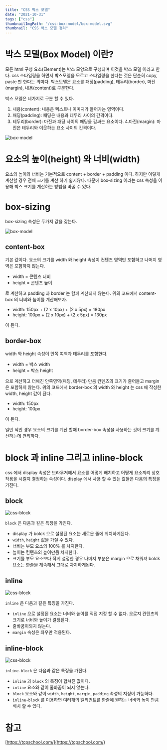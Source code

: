 ```yaml
---
title: "CSS 박스 모델"
date: "2021-10-31"
tags: ["css"]
thumbnailImgPath: "/css-box-model/box-model.svg"
thumbnail: "CSS 박스 모델 정리"
---
```


# 박스 모델(Box Model) 이란?

모든 html 구성 요소(Element)는 박스 모양으로 구성되며 이것을 박스 모델 이라고 한다. css 스타일링을 하면서 박스모델을 모르고 스타일링을 한다는 것은 단순히 copy, paste 만 한다는 의미다. 박스모델은 요소를 패딩(padding), 테두리(border), 마진(margin), 내용(content)로 구분한다.

박스 모델은 네가지로 구분 할 수 있다.

1. 내용(content): 내용은 텍스트나 이미지가 들어가는 영역이다.
2. 패딩(padding): 패딩은 내용과 테두리 사이의 간격이다.
3. 테두리(border): 마진과 패딩 사이의 패딩을 감싸는 요소이다. 4.마진(margin): 마진은 테두리와 이웃하는 요소 사이의 간격이다.

![box-model](/css-box-model/css-boxmodel.png)

# 요소의 높이(height) 와 너비(width)

요소의 높이와 너비는 기본적으로 content + border + padding 이다. 하지만 이렇게 계산할 경우 전체 크기를 계산 하기 쉽지않다. 때문에 box-sizing 이라는 css 속성을 이용해 박스 크기를 계산하는 방법을 바꿀 수 있다.

# box-sizing

box-sizing 속성은 두가지 값을 갖는다.

![box-model](https://codesandbox.io/embed/box-sizing-xhzdl?fontsize=14&hidenavigation=1&module=%2Findex.css&theme=dark)

## content-box

기본 값이다. 요소의 크기를 width 와 height 속성이 컨텐츠 영역만 포함하고 나머지 영역은 포함하지 않는다.

- width = 콘텐츠 너비
- height = 콘텐츠 높이

로 계산하고 padding 과 border 는 함께 계산되지 않는다. 위의 코드에서 content-box 의 너비와 높이를 계산해보자.

- width: 150px + (2 x 10px) + (2 x 5px) = 180px
- height: 100px + (2 x 10px) + (2 x 5px) = 130px

이 된다.

## border-box

width 와 height 속성이 안쪽 여백과 테두리를 포함한다.

- width = 박스 width
- height = 박스 height

으로 계산하고 더해진 안쪽영역(패딩, 테두리) 만큼 컨텐츠의 크기가 줄어들고 margin 은 포함하지 않는다.
위의 코드에서 border-box 의 width 와 height 는 css 에 작성한 width, height 값이 된다.

- width: 150px
- height: 100px

이 된다.

일반 적인 경우 요소의 크기를 계산 할때 border-box 속성을 사용하는 것이 크기를 계산하는데 편리하다.

# block 과 inline 그리고 inline-block

css 에서 display 속성은 브라우저에서 요소를 어떻게 배치하고 어떻게 요소끼리 상호작용을 시킬지 결정하는 속성이다.
display 에서 사용 할 수 있는 값들은 다음의 특징을 가진다.

## block

![css-block](https://codesandbox.io/embed/block-jgo2o?fontsize=14&hidenavigation=1&module=%2Findex.css&theme=dark)

`block` 은 다음과 같은 특징을 가진다.

- display 가 bolck 으로 설정된 요소는 새로운 줄에 위치하게된다.
- `width`, `height` 값을 가질 수 있다.
- 너비는 부모 요소의 100% 를 차지한다.
- 높이는 컨텐츠의 높이만큼 차지한다.
- 크기를 부모 요소보다 작게 설정한 경우 나머지 부분은 margin 으로 채워져 bolck 요소는 한줄을 계속해서 그대로 차지하게된다.

## inline

![css-block](https://codesandbox.io/embed/brave-heisenberg-3ovy5?fontsize=14&hidenavigation=1&module=%2Findex.css&theme=dark)

`inline` 은 다음과 같은 특징을 가진다.

- `inline` 으로 설정된 요소는 너비와 높이를 직접 지정 할 수 없다. 오로지 컨텐츠의 크기로 너비와 높이가 결정된다.
- 줄바꿈이되지 않는다.
- `margin` 속성은 좌우만 적용된다.

## inline-block

![css-block](https://codesandbox.io/embed/inline-4k5rl?fontsize=14&hidenavigation=1&module=%2Findex.css&theme=dark)

`inline-block` 은 다음과 같은 특징을 가진다.

- `inline` 과 `block` 의 특징이 합쳐진 값이다.
- `inline` 요소와 같이 줄바꿈이 되지 않는다.
- `block` 요소와 같이 `width`, `height`, `margin`, `padding` 속성의 지정이 가능하다.
- `inline-block` 를 이용하면 여러개의 엘리먼트를 한줄에 원하는 너비와 높이 만큼 배치 할 수 있다.

# 참고

[https://tcpschool.com/](https://tcpschool.com/)
